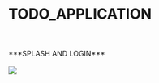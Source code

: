 # TODO_APPLICATION
</br>
</br>
***SPLASH AND LOGIN***
</br>
</br>
<img src="https://user-images.githubusercontent.com/47654151/113413839-4930fc00-93db-11eb-9c7c-ccbce10696b0.gif"
</br>
</br>
